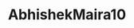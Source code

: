 ---
title: AbhishekMaira10
github: https://github.com/AbhishekMaira10
mode: dark
transition: 3s
archetype:
  - Little Bit of Everything
---